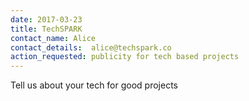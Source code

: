 ```yaml
---
date: 2017-03-23
title: TechSPARK
contact_name: Alice
contact_details:  alice@techspark.co
action_requested: publicity for tech based projects
---
```

Tell us about your tech for good projects
